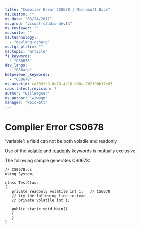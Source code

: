 ```yaml
---
title: "Compiler Error CS0678 | Microsoft Docs"
ms.custom: ""
ms.date: "03/24/2017"
ms.prod: "visual-studio-dev14"
ms.reviewer: ""
ms.suite: ""
ms.technology: 
  - "devlang-csharp"
ms.tgt_pltfrm: ""
ms.topic: "article"
f1_keywords: 
  - "CS0678"
dev_langs: 
  - "CSharp"
helpviewer_keywords: 
  - "CS0678"
ms.assetid: ca389fc9-da78-4e16-b68c-782f90b17c83
caps.latest.revision: 7
author: "BillWagner"
ms.author: "wiwagn"
manager: "wpickett"
---
```

# Compiler Error CS0678
'variable': a field can not be both volatile and readonly  
  
 Use of the [volatile](../../csharp/language-reference/keywords/volatile.md) and [readonly](../../csharp/language-reference/keywords/readonly.md) keywords is mutually exclusive.  
  
 The following sample generates CS0678:  
  
```  
// CS0678.cs  
using System;  
  
class TestClass  
{  
   private readonly volatile int i;   // CS0678  
   // try the following line instead  
   // private volatile int i;  
  
   public static void Main()  
   {  
   }  
}  
```